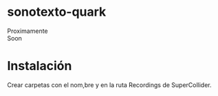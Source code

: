 # sonotexto-quark
Proximamente  
Soon  
# Instalación
Crear carpetas con el nom,bre <sonotexto> y <sampletexto> en la ruta Recordings de SuperCollider.
